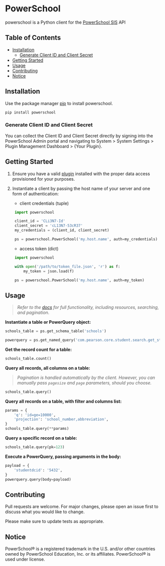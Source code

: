 # PowerSchool

powerschool is a Python client for the [PowerSchool SIS](https://www.powerschool.com/solutions/student-information-system/powerschool-sis) API

## Table of Contents

- [Installation](#installation)
  - [Generate Client ID and Client Secret](#generate-client-id-and-client-secret)
- [Getting Started](#getting-started)
- [Usage](#usage)
- [Contributing](#contributing)
- [Notice](#notice)

## Installation

Use the package manager [pip](https://pip.pypa.io/en/stable/) to install powerschool.

```bash
pip install powerschool
```

### Generate Client ID and Client Secret

You can collect the Client ID and Client Secret directly by signing into the PowerSchool Admin portal and navigating to System > System Settings > Plugin Management Dashboard > {Your Plugin}.

## Getting Started

1. Ensure you have a valid [plugin](https://support.powerschool.com/developer/#/page/plugin-xml) installed with the proper data access provisioned for your purposes.
2. Instantiate a client by passing the host name of your server and one form of authentication:

   - client credentials (tuple)

   ```python
    import powerschool

    client_id = 'CLi3N7-Id'
    client_secret = 'cL13N7-53cR37'
    my_credentials = (client_id, client_secret)

    ps = powerschool.PowerSchool('my.host.name', auth=my_credentials)
   ```

   - access token (dict)

   ```python
    import powerschool

    with open('/path/to/token_file.json', 'r') as f:
        my_token = json.load(f)

    ps = powerschool.PowerSchool('my.host.name', auth=my_token)
   ```

## Usage

> _Refer to the [docs](https://support.powerschool.com/developer/#/page/data-access) for full functionality, including resources, searching, and pagination._

**Instantiate a table or PowerQuery object:**

```python
schools_table = ps.get_schema_table('schools')

powerquery = ps.get_named_query('com.pearson.core.student.search.get_student_basic_info')
```

**Get the record count for a table:**

```python
schools_table.count()
```

**Query all records, all columns on a table:**

> _Pagination is handled automatically by the client. However, you can manually pass `pagesize` and `page` parameters, should you choose._

```python
schools_table.query()
```

**Query all records on a table, with filter and columns list:**

```python
params = {
    'q': 'id=ge=10000',
    'projection': 'school_number,abbreviation',
}
schools_table.query(**params)
```

**Query a specific record on a table:**

```python
schools_table.query(pk=123)
```

**Execute a PowerQuery, passing arguments in the body:**

```python
payload = {
    'studentdcid': '5432',
}
powerquery.query(body=payload)
```

## Contributing

Pull requests are welcome. For major changes, please open an issue first to discuss what you would like to change.

Please make sure to update tests as appropriate.

## Notice

PowerSchool® is a registered trademark in the U.S. and/or other countries owned by PowerSchool Education, Inc. or its affiliates. PowerSchool® is used under license.
